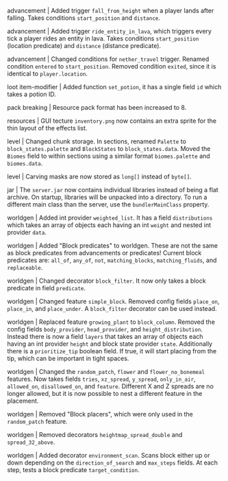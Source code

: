 advancement | Added trigger `fall_from_height` when a player lands after falling. Takes conditions `start_position` and `distance`.

advancement | Added trigger `ride_entity_in_lava`, which triggers every tick a player rides an entity in lava. Takes conditions `start_position` (location predicate) and `distance` (distance predicate).

advancement | Changed conditions for `nether_travel` trigger. Renamed condition `entered` to `start_position`. Removed condition `exited`, since it is identical to `player.location`. 

loot item-modifier | Added function `set_potion`, it has a single field `id` which takes a potion ID.

pack breaking | Resource pack format has been increased to 8.

resources | GUI tecture `inventory.png` now contains an extra sprite for the thin layout of the effects list.

level | Changed chunk storage. In sections, renamed `Palette` to `block_states.palette` and `BlockStates` to `block_states.data`. Moved the `Biomes` field to within sections using a similar format `biomes.palette` and `biomes.data`.

level | Carving masks are now stored as `long[]` instead of `byte[]`.

jar | The `server.jar` now contains individual libraries instead of being a flat archive. On startup, libraries will be unpacked into a directory. To run a different main class than the server, use the `bundlerMainClass` property.

worldgen | Added int provider `weighted_list`. It has a field `distributions` which takes an array of objects each having an int `weight` and nested int provider `data`.

worldgen | Added "Block predicates" to worldgen. These are not the same as block predicates from advancements or predicates! Current block predicates are: `all_of`, `any_of`, `not`, `matching_blocks`, `matching_fluids`, and `replaceable`.

worldgen | Changed decorator `block_filter`. It now only takes a block predicate in field `predicate`.

worldgen | Changed feature `simple_block`. Removed config fields `place_on`, `place_in`, and `place_under`. A `block_filter` decorator can be used instead.

worldgen | Replaced feature `growing_plant` to `block_column`. Removed the config fields `body_provider`, `head_provider`, and `height_distribution`. Instead there is now a field `layers` that takes an array of objects each having an int provider `height` and block state provider `state`. Additionally there is a `prioritize_tip` boolean field. If true, it will start placing from the tip, which can be important in tight spaces.

worldgen | Changed the `random_patch`, `flower` and `flower_no_bonemeal` features. Now takes fields `tries`, `xz_spread`, `y_spread`, `only_in_air`, `allowed_on`, `disallowed_on`, and `feature`. Different X and Z spreads are no longer allowed, but it is now possible to nest a different feature in the placement. 

worldgen | Removed "Block placers", which were only used in the `random_patch` feature.

worldgen | Removed decorators `heightmap_spread_double` and `spread_32_above`.

worldgen | Added decorator `environment_scan`. Scans block either up or down depending on the `direction_of_search` and `max_steps` fields. At each step, tests a block predicate `target_condition`.
